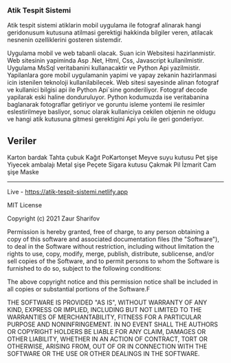 ### **Atik Tespit Sistemi**

Atik tespit sistemi atiklarin mobil uygulama ile fotograf alinarak hangi geridonusum kutusuna atilmasi gerektigi hakkinda bilgiler veren, atilacak nesnenin ozelliklerini gosteren sistemdir.

Uygulama mobil ve web tabanli olacak. Suan icin Websitesi hazirlanmistir. Web sitesinin yapiminda Asp .Net, Html, Css, Javascript kullanilmistir. Uygulama MsSql veritabanini kullanacaktir ve Python Api yazilmistir. Yapilanlara gore mobil uygulamanin yapimi ve yapay zekanin hazirlanmasi icin istenilen teknoloji kullanilabilecek. Web sitesi sayesinde alinan fotograf ve kullanici bilgisi api ile Python Api`sine gonderiliyor. Fotograf decode yapilarak eski haline donduruluyor. Python kodumuzda ise veritabanina baglanarak fotograflar getiriyor ve goruntu isleme yontemi ile resimler eslestirilmeye basliyor, sonuc olarak kullaniciya cekilen objenin ne oldugu ve hangi atik kutusuna gitmesi gerektigini Api yolu ile geri gonderiyor.

## Veriler

Karton bardak
Tahta çubuk
Kağıt
PoKartonşet
Meyve suyu kutusu
Pet şişe
Yiyecek ambalajı
Metal şişe
Peçete
Sigara kutusu
Çakmak
Pil
İzmarit
Cam şişe
Maske

---

Live - https://atik-tespit-sistemi.netlify.app

MIT License

Copyright (c) 2021 Zaur Sharifov

Permission is hereby granted, free of charge, to any person obtaining a copy
of this software and associated documentation files (the "Software"), to deal
in the Software without restriction, including without limitation the rights
to use, copy, modify, merge, publish, distribute, sublicense, and/or sell
copies of the Software, and to permit persons to whom the Software is
furnished to do so, subject to the following conditions:

The above copyright notice and this permission notice shall be included in all
copies or substantial portions of the Software.F

THE SOFTWARE IS PROVIDED "AS IS", WITHOUT WARRANTY OF ANY KIND, EXPRESS OR
IMPLIED, INCLUDING BUT NOT LIMITED TO THE WARRANTIES OF MERCHANTABILITY,
FITNESS FOR A PARTICULAR PURPOSE AND NONINFRINGEMENT. IN NO EVENT SHALL THE
AUTHORS OR COPYRIGHT HOLDERS BE LIABLE FOR ANY CLAIM, DAMAGES OR OTHER
LIABILITY, WHETHER IN AN ACTION OF CONTRACT, TORT OR OTHERWISE, ARISING FROM,
OUT OF OR IN CONNECTION WITH THE SOFTWARE OR THE USE OR OTHER DEALINGS IN THE
SOFTWARE.
